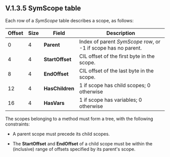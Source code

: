 ## V.1.3.5 SymScope table

Each row of a _SymScope_ table describes a scope, as follows:

 | Offset | Size | Field | Description
 | ---- | ---- | ---- | ----
 | 0 | 4 | **Parent** | Index of parent _SymScope_ row, or -1 if scope has no parent.
 | 4 | 4 | **StartOffset** | CIL offset of the first byte in the scope.
 | 8 | 4 | **EndOffset** | CIL offset of the last byte in the scope.
 | 12 | 4 | **HasChildren** | 1 if scope has child scopes; 0 otherwise
 | 16 | 4 | **HasVars** | 1 if scope has variables; 0 otherwise

The scopes belonging to a method must form a tree, with the following constraints:

 * A parent scope must precede its child scopes.

 * The **StartOffset** and **EndOffset** of a child scope must be within the (inclusive) range of offsets specified by its parent's scope.
